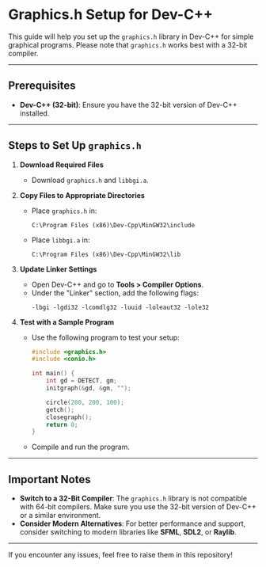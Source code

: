 
# Graphics.h Setup for Dev-C++

This guide will help you set up the `graphics.h` library in Dev-C++ for simple graphical programs. Please note that `graphics.h` works best with a 32-bit compiler.

---

## Prerequisites
- **Dev-C++ (32-bit)**: Ensure you have the 32-bit version of Dev-C++ installed.

---

## Steps to Set Up `graphics.h`

1. **Download Required Files**
   - Download `graphics.h` and `libbgi.a`.

2. **Copy Files to Appropriate Directories**
   - Place `graphics.h` in:
     ```
     C:\Program Files (x86)\Dev-Cpp\MinGW32\include
     ```
   - Place `libbgi.a` in:
     ```
     C:\Program Files (x86)\Dev-Cpp\MinGW32\lib
     ```

3. **Update Linker Settings**
   - Open Dev-C++ and go to **Tools > Compiler Options**.
   - Under the "Linker" section, add the following flags:
     ```
     -lbgi -lgdi32 -lcomdlg32 -luuid -loleaut32 -lole32
     ```

4. **Test with a Sample Program**
   - Use the following program to test your setup:
     ```cpp
     #include <graphics.h>
     #include <conio.h>

     int main() {
         int gd = DETECT, gm;
         initgraph(&gd, &gm, "");

         circle(200, 200, 100);
         getch();
         closegraph();
         return 0;
     }
     ```
   - Compile and run the program.

---

## Important Notes
- **Switch to a 32-Bit Compiler**: The `graphics.h` library is not compatible with 64-bit compilers. Make sure you use the 32-bit version of Dev-C++ or a similar environment.
- **Consider Modern Alternatives**: For better performance and support, consider switching to modern libraries like **SFML**, **SDL2**, or **Raylib**.

---

If you encounter any issues, feel free to raise them in this repository!

